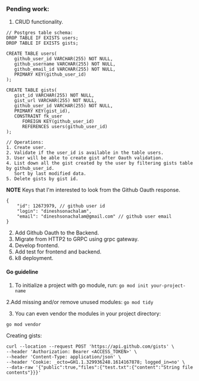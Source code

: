


### Pending work:

1. CRUD functionality.
```
// Postgres table schema:
DROP TABLE IF EXISTS users;
DROP TABLE IF EXISTS gists;

CREATE TABLE users(
   github_user_id VARCHAR(255) NOT NULL,
   github_username VARCHAR(255) NOT NULL,
   github_email_id VARCHAR(255) NOT NULL,
   PRIMARY KEY(github_user_id)
);

CREATE TABLE gists(
   gist_id VARCHAR(255) NOT NULL,
   gist_url VARCHAR(255) NOT NULL,
   github_user_id VARCHAR(255) NOT NULL,
   PRIMARY KEY(gist_id),
   CONSTRAINT fk_user
      FOREIGN KEY(github_user_id) 
	  REFERENCES users(github_user_id)
);

// Operations:
1. Create user.
2. Validate if the user_id is available in the table users.
3. User will be able to create gist after Oauth validation.
4. List down all the gist created by the user by filtering gists table by github_user_id. 
   Sort by last modified data.
5. Delete gists by gist id.
```
**NOTE**
Keys that I'm interested to look from the Github Oauth response.
```
{
    "id": 12673979, // github user id
    "login": "dineshsonachalam",
    "email": "dineshsonachalam@gmail.com" // github user email
}
```
2. Add Github Oauth to the Backend.
3. Migrate from HTTP2 to GRPC using grpc gateway.
4. Develop frontend.
5. Add test for frontend and backend.
6. k8 deployment.


#### Go guideline
1. To initialize a project with go module, run:
```go mod init your-project-name```

2.Add missing and/or remove unused modules: 
```go mod tidy```

3. You can even vendor the modules in your project directory:
```
go mod vendor
```

Creating gists:
```
curl --location --request POST 'https://api.github.com/gists' \
--header 'Authorization: Bearer <ACCESS_TOKEN>' \
--header 'Content-Type: application/json' \
--header 'Cookie: _octo=GH1.1.329936248.1614167878; logged_in=no' \
--data-raw '{"public":true,"files":{"test.txt":{"content":"String file contents"}}}'
```